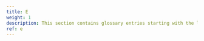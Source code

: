 ```yaml
---
title: E
weight: 1
description: This section contains glossary entries starting with the letter **E**.
ref: e
---
```


